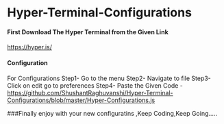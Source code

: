 # Hyper-Terminal-Configurations

#### First Download The Hyper Terminal from the Given Link
https://hyper.is/

#### Configuration

For Configurations 
Step1- Go to the menu 
Step2- Navigate to file 
Step3- Click on edit go to preferences
Step4- Paste the Given Code - https://github.com/ShushantRaghuvanshi/Hyper-Terminal-Configurations/blob/master/Hyper-Configurations.js

###Finally enjoy with your new configuratins ,Keep Coding,Keep Going.....
